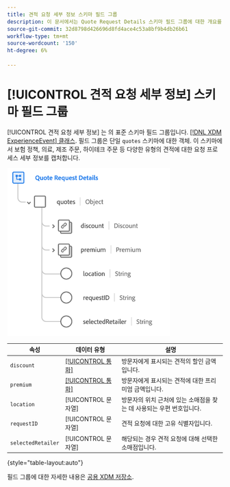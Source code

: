 ```yaml
---
title: 견적 요청 세부 정보 스키마 필드 그룹
description: 이 문서에서는 Quote Request Details 스키마 필드 그룹에 대한 개요를 제공합니다.
source-git-commit: 32d8798d426696d8fd4ace4c53a8bf9b4db26b61
workflow-type: tm+mt
source-wordcount: '150'
ht-degree: 6%

---
```


# [!UICONTROL 견적 요청 세부 정보] 스키마 필드 그룹

[!UICONTROL 견적 요청 세부 정보] 는 의 표준 스키마 필드 그룹입니다. [[!DNL XDM ExperienceEvent] 클래스](../../classes/experienceevent.md). 필드 그룹은 단일 `quotes` 스키마에 대한 객체. 이 스키마에서 보험 정책, 의료, 제조 주문, 하이테크 주문 등 다양한 유형의 견적에 대한 요청 프로세스 세부 정보를 캡처합니다.

![](../../images/field-groups/quote-request-details.png)

| 속성 | 데이터 유형 | 설명 |
| --- | --- | --- |
| `discount` | [[!UICONTROL 통화]](../../data-types/currency.md) | 방문자에게 표시되는 견적의 할인 금액입니다. |
| `premium` | [[!UICONTROL 통화]](../../data-types/currency.md) | 방문자에게 표시되는 견적에 대한 프리미엄 금액입니다. |
| `location` | [!UICONTROL 문자열] | 방문자의 위치 근처에 있는 소매점을 찾는 데 사용되는 우편 번호입니다. |
| `requestID` | [!UICONTROL 문자열] | 견적 요청에 대한 고유 식별자입니다. |
| `selectedRetailer` | [!UICONTROL 문자열] | 해당되는 경우 견적 요청에 대해 선택한 소매점입니다. |

{style=&quot;table-layout:auto&quot;}

필드 그룹에 대한 자세한 내용은 [공용 XDM 저장소](https://github.com/adobe/xdm/blob/master/docs/reference/fieldgroups/experience-event/experienceevent-quote-request-details.schema.json).

